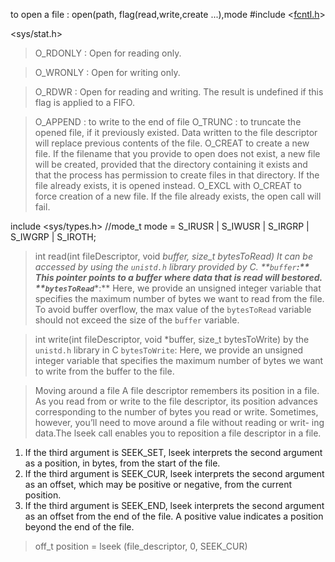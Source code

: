 to open a file : open(path, flag(read,write,create ...),mode    #include <[fcntl.h](https://pubs.opengroup.org/onlinepubs/007904875/basedefs/fcntl.h.html)>

<sys/stat.h>
>O_RDONLY : Open for reading only.

>O_WRONLY : Open for writing only.

>O_RDWR : Open for reading and writing. The result is undefined if this flag is applied to a FIFO.

>O_APPEND : to write to the end of file
>O_TRUNC : to truncate the opened file, if it previously existed. Data written
to the file descriptor will replace previous contents of the file.
>O_CREAT to create a new file. If the filename that you provide to open
does not exist, a new file will be created, provided that the directory containing
it exists and that the process has permission to create files in that directory. If the
file already exists, it is opened instead.
O_EXCL with O_CREAT to force creation of a new file. If the file already
exists, the open call will fail.

include <sys/types.h>
//mode_t mode = S_IRUSR | S_IWUSR | S_IRGRP | S_IWGRP | S_IROTH;


>int read(int fileDescriptor, void *buffer, size_t bytesToRead)
>It can be accessed by using the `unistd.h` library provided by C.
>**`buffer`****:** This pointer points to a buffer where data that is read will bestored.
>**`bytesToRead`****:** Here, we provide an unsigned integer variable that specifies the maximum number of bytes we want to read from the file.
>To avoid buffer overflow, the max value of the `bytesToRead` variable should not exceed the size of the `buffer` variable.


>int write(int fileDescriptor, void *buffer, size_t bytesToWrite)
>by the `unistd.h` library in C
>`bytesToWrite`: Here, we provide an unsigned integer variable that specifies the maximum number of bytes we want to write from the buffer to the file.


>Moving around a file
>A file descriptor remembers its position in a file. As you read from or write to the file
descriptor, its position advances corresponding to the number of bytes you read or
write. Sometimes, however, you’ll need to move around a file without reading or writ-
ing data.The lseek call enables you to reposition a file descriptor in a file.

1. If the third argument is SEEK_SET, lseek interprets the second argument as a
	position, in bytes, from the start of the file.
2. If the third argument is SEEK_CUR, lseek interprets the second argument as an
	offset, which may be positive or negative, from the current position.
3. If the third argument is SEEK_END, lseek interprets the second argument as an
	offset from the end of the file. A positive value indicates a position beyond the
	end of the file.

>off_t position = lseek (file_descriptor, 0, SEEK_CUR)
